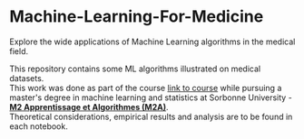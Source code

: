 # Machine-Learning-For-Medicine
Explore the wide applications of Machine Learning algorithms in the medical field.

This repository contains some ML algorithms illustrated on medical datasets. <br>
This work was done as part of the course [link to course](https://sites.google.com/view/nsokolovska "**Machine Learning for Medicine**") while pursuing a master's degree in machine learning and statistics at Sorbonne University - [**M2 Apprentissage et Algorithmes (M2A)**](https://m2a.lip6.fr/description/ "**M2 Apprentissage et Algorithmes (M2A)**"). <br>
Theoretical considerations, empirical results and analysis are to be found in each notebook.
